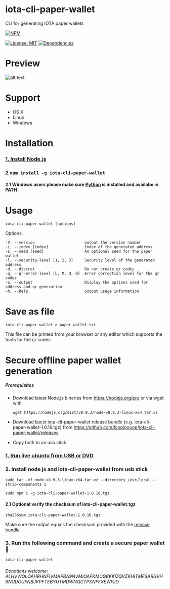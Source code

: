 # iota-cli-paper-wallet
CLI for generating IOTA paper wallets

[![NPM](https://nodei.co/npm/iota-cli-paper-wallet.png?compact=true)](https://nodei.co/npm/iota-cli-paper-wallet/)

[![License: MIT](https://img.shields.io/badge/License-MIT-blue.svg)](https://raw.githubusercontent.com/looploooop/iota-cli-paper-wallet/master/LICENSE) [![Dependencies](https://david-dm.org/looploooop/iota-cli-paper-wallet.svg)](https://david-dm.org/looploooop/iota-cli-paper-wallet)

# Preview
![alt text](https://raw.githubusercontent.com/looploooop/iota-cli-paper-wallet/master/iota-cli-paper-wallet-preview.png)

# Support
* OS X
* Linux
* Windows

# Installation

### [1. Install Node.js](https://nodejs.org/)

### 2 `npm install -g iota-cli-paper-wallet`

#### 2.1 Windows users please make sure [Python](https://www.python.org/downloads/) is installed and availabe in PATH


# Usage

`iota-cli-paper-wallet [options]`

 Options:

    -V, --version                      output the version number
    -i, --index [index]                Index of the generated address
    -s, --seed [seed]                  An optional seed for the paper wallet
    -l, --security-level [1, 2, 3]     Security level of the generated address
    -d, --discret                      Do not create qr codes
    -q, --qr-error-level [L, M, Q, H]  Error correction level for the qr codes
    -o, --output                       Display the options used for address and qr generation
    -h, --help                         output usage information


# Save as file

`iota-cli-paper-wallet > paper_wallet.txt`

This file can be printed from your browser or any editor which supports the fonts for the qr codes.

# Secure offline paper wallet generation

##### Prerequisites
* Download latest Node.js binaries from https://nodejs.org/en/ or via wget with 

  `wget https://nodejs.org/dist/v8.9.3/node-v8.9.3-linux-x64.tar.xz`

* Download latest iota-cli-paper-wallet release bundle (e.g. iota-cli-paper-wallet-1.0.16.tgz) from https://github.com/looploooop/iota-cli-paper-wallet/releases

* Copy both to an usb stick

### [1. Run live ubuntu from USB or DVD](https://tutorials.ubuntu.com/tutorial/try-ubuntu-before-you-install)

### 2. Install node js and iota-cli-paper-wallet from usb stick
`sudo tar -xf node-v8.9.3-linux-x64.tar.xz --directory /usr/local --strip-components 1`

`sudo npm i -g iota-cli-paper-wallet-1.0.16.tgz`

#### 2.1 Optional verify the checksum of iota-cli-paper-wallet.tgz

`sha256sum iota-cli-paper-wallet-1.0.16.tgz`

Make sure the output equals the checksum provided with the [release bundle](https://github.com/looploooop/iota-cli-paper-wallet/releases)

### 3. Run the following command and create a secure paper wallet :cop:
`iota-cli-paper-wallet`

###### Donations welcome: ALHVWOLOAHRHNFIVMAPBA9NVMIOAFKMUGBKKIZQVZKHITMFSARGVHRNUDCUFNBJKPFTEBYUTMDWNQCTPXNFFXEWPJD
